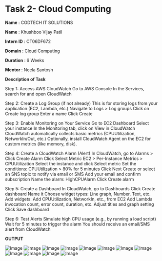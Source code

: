 # Task 2- Cloud Computing

**Name** : CODTECH IT SOLUTIONS

**Name** : Khushboo Vijay Patil

**Intern ID** : CT06DF672

**Domain** : Cloud Computing

**Duration** : 6 Weeks

**Mentor** : Neela Santosh

**Description of Task**

Step 1: Access AWS CloudWatch
Go to AWS Console
In the Services, search for and open CloudWatch

Step 2: Create a Log Group (if not already)
This is for storing logs from your application (EC2, Lambda, etc.)
Navigate to Logs > Log groups
Click on Create log group
Enter a name 
Click Create

Step 3: Enable Monitoring on Your Service
Go to EC2 Dashboard
Select your instance
In the Monitoring tab, click on View in CloudWatch
CloudWatch automatically collects basic metrics (CPUUtilization, NetworkIn/Out, etc.)
Optionally, install CloudWatch Agent on the EC2 for custom metrics (like memory, disk).

Step 4: Create a CloudWatch Alarm (Alert)
In CloudWatch, go to Alarms > Click Create Alarm
Click Select Metric
EC2 > Per-Instance Metrics > CPUUtilization
Select the instance and click Select metric
Set the conditions:
CPUUtilization > 80% for 5 minutes
Click Next
Create or select an SNS topic to notify via email or SMS
Add your email and confirm subscription
Name the alarm: HighCPUAlarm
Click Create alarm

Step 5: Create a Dashboard
In CloudWatch, go to Dashboards
Click Create dashboard
Name it
Choose widget types:
Line graph, Number, Text, etc.
Add widgets:
Add CPUUtilization, NetworkIn, etc., from EC2
Add Lambda invocation count, error count, duration, etc.
Adjust titles and graph setting
Click Save dashboard

Step 6: Test Alerts
Simulate high CPU usage (e.g., by running a load script)
Wait for 5 minutes to trigger the alarm
You should receive an email/SMS alert from CloudWatch

**OUTPUT**

![Image](https://github.com/user-attachments/assets/082d6fe0-5f33-4a7b-add1-90ae2ac73817)
![Image](https://github.com/user-attachments/assets/c1319b15-f14b-4ca7-8181-46009f823d13)
![Image](https://github.com/user-attachments/assets/980eac55-ee97-47a8-bd66-b153ee333d06)
![Image](https://github.com/user-attachments/assets/b3347647-db91-410b-a5dc-3f61a44745b1)
![Image](https://github.com/user-attachments/assets/ced95afb-2c41-4532-9b44-94672b8e6178)
![Image](https://github.com/user-attachments/assets/7684f655-5e4d-4d58-b3df-4348f38a31aa)
![Image](https://github.com/user-attachments/assets/ccebbda5-16db-453d-a0d7-c322a9ed6aff)
![Image](https://github.com/user-attachments/assets/c1046158-f5a7-4481-9014-b08a1a922825)
![Image](https://github.com/user-attachments/assets/8464a42d-fe1d-4da6-af0a-61fba9c92110)
![Image](https://github.com/user-attachments/assets/32bea412-1d5d-4021-8e14-a4f352e35e93)
![Image](https://github.com/user-attachments/assets/504cb674-782d-44de-a721-0ba240da3ea1)
![Image](https://github.com/user-attachments/assets/1af7b4d2-1a19-4c23-bbe7-df593090d5a4)
